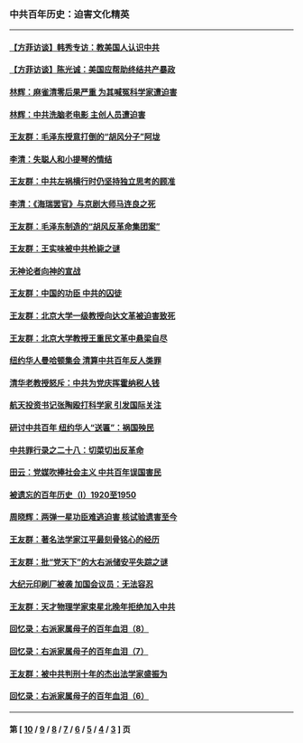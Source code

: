 ### 中共百年历史：迫害文化精英
---
#### [【方菲访谈】韩秀专访：教美国人认识中共](../../pages/nf1176111/n13821310.md?11080430) 
#### [【方菲访谈】陈光诚：美国应帮助终结共产暴政](../../pages/nf1176111/n13759521.md?11080430) 
#### [林辉：麻雀清零后果严重 为其喊冤科学家遭迫害](../../pages/nf1176111/n13746900.md?11080430) 
#### [林辉：中共洗脑老电影 主创人员遭迫害](../../pages/nf1176111/n13699437.md?11080430) 
#### [王友群：毛泽东授意打倒的“胡风分子”阿垅](../../pages/nf1176111/n13592541.md?11080430) 
#### [李清：失聪人和小提琴的情结](../../pages/nf1176111/n13459280.md?11080430) 
#### [王友群：中共左祸横行时仍坚持独立思考的顾准](../../pages/nf1176111/n13444722.md?11080430) 
#### [李清：《海瑞罢官》与京剧大师马连良之死](../../pages/nf1176111/n13412316.md?11080430) 
#### [王友群：毛泽东制造的“胡风反革命集团案”](../../pages/nf1176111/n13324909.md?11080430) 
#### [王友群：王实味被中共枪毙之谜](../../pages/nf1176111/n13307502.md?11080430) 
#### [无神论者向神的宣战](../../pages/nf1176111/n13281535.md?11080430) 
#### [王友群：中国的功臣 中共的囚徒](../../pages/nf1176111/n13291790.md?11080430) 
#### [王友群：北京大学一级教授向达文革被迫害致死](../../pages/nf1176111/n13150966.md?11080430) 
#### [王友群：北京大学教授王重民文革中悬梁自尽](../../pages/nf1176111/n13084645.md?11080430) 
#### [纽约华人曼哈顿集会 清算中共百年反人类罪](../../pages/nf1176111/n13084157.md?11080430) 
#### [清华老教授怒斥：中共为党庆挥霍纳税人钱](../../pages/nf1176111/n13071430.md?11080430) 
#### [航天投资书记张陶殴打科学家 引发国际关注](../../pages/nf1176111/n13069132.md?11080430) 
#### [研讨中共百年 纽约华人“送匾”：祸国殃民](../../pages/nf1176111/n13057367.md?11080430) 
#### [中共罪行录之二十八：切菜切出反革命](../../pages/nf1176111/n13030600.md?11080430) 
#### [田云：党媒吹捧社会主义 中共百年误国害民](../../pages/nf1176111/n13006682.md?11080430) 
#### [被遗忘的百年历史（I）1920至1950](../../pages/nf1176111/n12986411.md?11080430) 
#### [周晓辉：两弹一星功臣难逃迫害 核试验遗害至今](../../pages/nf1176111/n12974997.md?11080430) 
#### [王友群：著名法学家江平最刻骨铭心的经历](../../pages/nf1176111/n12970787.md?11080430) 
#### [王友群：批“党天下”的大右派储安平失踪之谜](../../pages/nf1176111/n12954229.md?11080430) 
#### [大纪元印刷厂被袭 加国会议员：无法容忍](../../pages/nf1176111/n12883028.md?11080430) 
#### [王友群：天才物理学家束星北晚年拒绝加入中共](../../pages/nf1176111/n12792913.md?11080430) 
#### [回忆录：右派家属母子的百年血泪（8）](../../pages/nf1176111/n12706196.md?11080430) 
#### [回忆录：右派家属母子的百年血泪（7）](../../pages/nf1176111/n12706191.md?11080430) 
#### [王友群：被中共判刑十年的杰出法学家盛振为](../../pages/nf1176111/n12706141.md?11080430) 
#### [回忆录：右派家属母子的百年血泪（6）](../../pages/nf1176111/n12698863.md?11080430) 

---
#### 第 [ [10](./10.md?11080430) / [9](./9.md?11080430) / [8](./8.md?11080430) / [7](./7.md?11080430) / [6](./6.md?11080430) / [5](./5.md?11080430) / [4](./4.md?11080430) / [3](./3.md?11080430) ] 页
